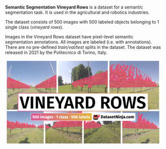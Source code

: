 **Semantic Segmentation Vineyard Rows** is a dataset for a semantic segmentation task. It is used in the agricultural and robotics industries. 

The dataset consists of 500 images with 500 labeled objects belonging to 1 single class (*vineyard rows*).

Images in the Vineyard Rows dataset have pixel-level semantic segmentation annotations. All images are labeled (i.e. with annotations). There are no pre-defined <i>train/val/test</i> splits in the dataset. The dataset was released in 2021 by the Politecnico di Torino, Italy.

<img src="https://github.com/dataset-ninja/vineyard-rows/raw/main/visualizations/poster.png">
